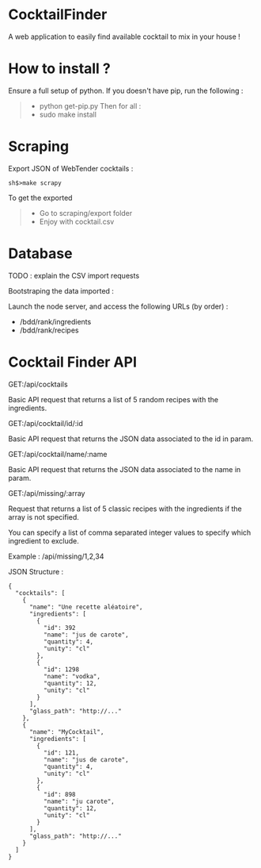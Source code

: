 # CocktailFinder
A web application to easily find available cocktail to mix in your house !

How to install ?
================

Ensure a full setup of python.
If you doesn't have pip, run the following :
> - python get-pip.py
Then for all :
> - sudo make install

Scraping
========

Export JSON of WebTender cocktails :
```
sh$>make scrapy
```

To get the exported
> - Go to scraping/export folder
> - Enjoy with cocktail.csv


Database
========

TODO : explain the CSV import requests

Bootstraping the data imported :

Launch the node server, and access the following URLs (by order) :

- /bdd/rank/ingredients
- /bdd/rank/recipes


Cocktail Finder API
===================

GET:/api/cocktails

Basic API request that returns a list of 5 random recipes with the ingredients.

GET:/api/cocktail/id/:id

Basic API request that returns the JSON data associated to the id in param.


GET:/api/cocktail/name/:name

Basic API request that returns the JSON data associated to the name in param.

GET:/api/missing/:array

Request that returns a list of 5 classic recipes with the ingredients if the array is not specified.

You can specify a list of comma separated integer values to specify which ingredient to exclude.

Example : /api/missing/1,2,34

JSON Structure :

```
{
  "cocktails": [
    {
      "name": "Une recette aléatoire",
      "ingredients": [
        {
          "id": 392
          "name": "jus de carote",
          "quantity": 4,
          "unity": "cl"
        },
        {
          "id": 1298
          "name": "vodka",
          "quantity": 12,
          "unity": "cl"
        }
      ],
      "glass_path": "http://..."
    },
    {
      "name": "MyCocktail",
      "ingredients": [
        {
          "id": 121,
          "name": "jus de carote",
          "quantity": 4,
          "unity": "cl"
        },
        {
          "id": 898
          "name": "ju carote",
          "quantity": 12,
          "unity": "cl"
        }
      ],
      "glass_path": "http://..."
    }
  ]
}
```
